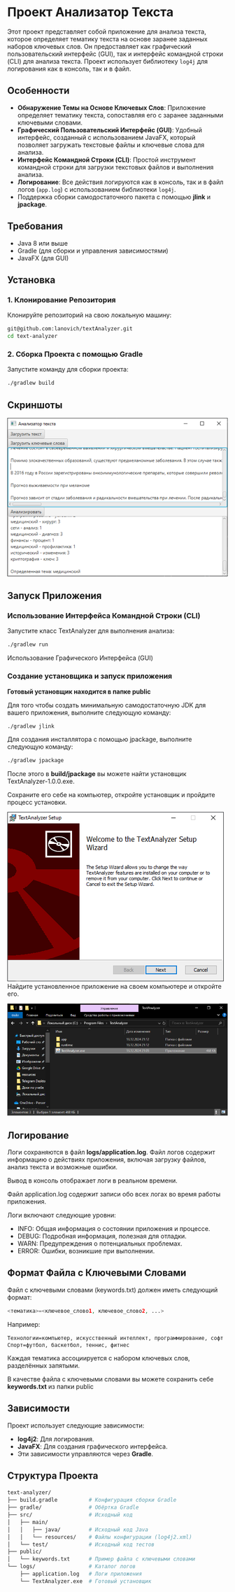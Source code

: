# Проект Анализатор Текста

Этот проект представляет собой приложение для анализа текста, которое определяет тематику текста на основе заранее заданных наборов ключевых слов. Он предоставляет как графический пользовательский интерфейс (GUI), так и интерфейс командной строки (CLI) для анализа текста. Проект использует библиотеку `log4j` для логирования как в консоль, так и в файл.

## Особенности

- **Обнаружение Темы на Основе Ключевых Слов**: Приложение определяет тематику текста, сопоставляя его с заранее заданными ключевыми словами.
- **Графический Пользовательский Интерфейс (GUI)**: Удобный интерфейс, созданный с использованием JavaFX, который позволяет загружать текстовые файлы и ключевые слова для анализа.
- **Интерфейс Командной Строки (CLI)**: Простой инструмент командной строки для загрузки текстовых файлов и выполнения анализа.
- **Логирование**: Все действия логируются как в консоль, так и в файл логов (`app.log`) с использованием библиотеки `log4j`.
- Поддержка сборки самодостаточного пакета с помощью **jlink** и **jpackage**.
## Требования

- Java 8 или выше
- Gradle (для сборки и управления зависимостями)
- JavaFX (для GUI)

## Установка

### 1. Клонирование Репозитория

Клонируйте репозиторий на свою локальную машину:

```bash
git@github.com:lanovich/textAnalyzer.git
cd text-analyzer
```

### 2. Сборка Проекта с помощью Gradle

Запустите команду для сборки проекта:

```bash
./gradlew build
```

## Скриншоты

![screenshot.png](public/img.png)

## Запуск Приложения

### Использование Интерфейса Командной Строки (CLI)

Запустите класс TextAnalyzer для выполнения анализа:
```bash
./gradlew run
```
Использование Графического Интерфейса (GUI)
### Создание установщика и запуск приложения

**Готовый установщик находится в папке public**

Для того чтобы создать минимальную самодостаточную JDK для вашего приложения, выполните следующую команду:
```bash
./gradlew jlink
```

Для создания инсталлятора с помощью jpackage, выполните следующую команду:
```bash
./gradlew jpackage
```
После этого в **build/jpackage** вы можете найти установщик TextAnalyzer-1.0.0.exe.

Сохраните его себе на компьютер, откройте установщик и пройдите процесс установки.

![download.png](public/img_1.png)
Найдите установленное приложение на своем компьютере и откройте его.

![openApp.png](public/img_2.png)
## Логирование
Логи сохраняются в файл **logs/application.log**. Файл логов содержит информацию о действиях приложения, включая загрузку файлов, анализ текста и возможные ошибки.

Вывод в консоль отображает логи в реальном времени.

Файл application.log содержит записи обо всех логах во время работы приложения.

Логи включают следующие уровни:

- INFO: Общая информация о состоянии приложения и процессе.
- DEBUG: Подробная информация, полезная для отладки.
- WARN: Предупреждения о потенциальных проблемах.
- ERROR: Ошибки, возникшие при выполнении.

## Формат Файла с Ключевыми Словами
Файл с ключевыми словами (keywords.txt) должен иметь следующий формат:
```php
<тематика>=<ключевое_слово1, ключевое_слово2, ...>
```
Например:
```
Технологии=компьютер, искусственный интеллект, программирование, софт
Спорт=футбол, баскетбол, теннис, фитнес
```
Каждая тематика ассоциируется с набором ключевых слов, разделённых запятыми.

В качестве файла с ключевыми словами вы можете сохранить себе **keywords.txt** из папки public

## Зависимости
Проект использует следующие зависимости:

- **log4j2**: Для логирования.
- **JavaFX**: Для создания графического интерфейса.
- Эти зависимости управляются через **Gradle**.

## Структура Проекта
```bash
text-analyzer/
├── build.gradle          # Конфигурация сборки Gradle
├── gradle/               # Обёртка Gradle
├── src/                  # Исходный код
│   ├── main/
│   │   ├── java/         # Исходный код Java
│   │   └── resources/    # Файлы конфигурации (log4j2.xml)
│   └── test/             # Исходный код тестов
├── public/
│   └── keywords.txt      # Пример файла с ключевыми словами
└── logs/                 # Каталог логов
    ├── application.log   # Логи приложения
    └── TextAnalyzer.exe  # Готовый установщик
